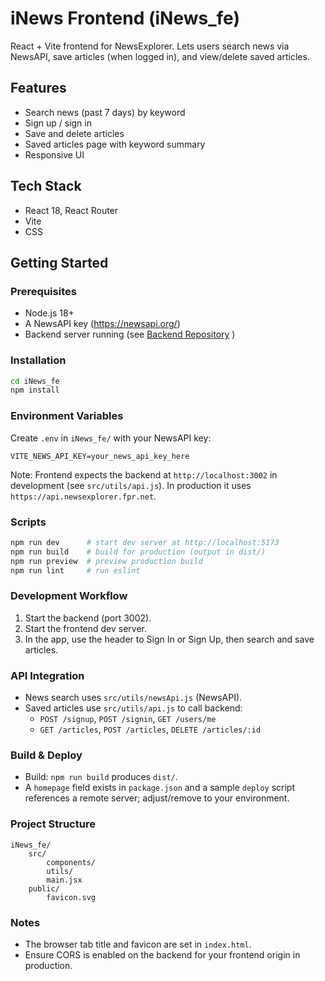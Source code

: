 # iNews Frontend (iNews_fe)

React + Vite frontend for NewsExplorer. Lets users search news via NewsAPI, save articles (when logged in), and view/delete saved articles.

## Features

- Search news (past 7 days) by keyword
- Sign up / sign in
- Save and delete articles
- Saved articles page with keyword summary
- Responsive UI

## Tech Stack

- React 18, React Router
- Vite
- CSS

## Getting Started

### Prerequisites

- Node.js 18+
- A NewsAPI key (https://newsapi.org/)
- Backend server running (see [Backend Repository](https://github.com/manahilsami/iNews_be) )

### Installation

```bash
cd iNews_fe
npm install
```

### Environment Variables

Create `.env` in `iNews_fe/` with your NewsAPI key:

```env
VITE_NEWS_API_KEY=your_news_api_key_here
```

Note: Frontend expects the backend at `http://localhost:3002` in development (see `src/utils/api.js`). In production it uses `https://api.newsexplorer.fpr.net`.

### Scripts

```bash
npm run dev      # start dev server at http://localhost:5173
npm run build    # build for production (output in dist/)
npm run preview  # preview production build
npm run lint     # run eslint
```

### Development Workflow

1. Start the backend (port 3002).
2. Start the frontend dev server.
3. In the app, use the header to Sign In or Sign Up, then search and save articles.

### API Integration

- News search uses `src/utils/newsApi.js` (NewsAPI).
- Saved articles use `src/utils/api.js` to call backend:
  - `POST /signup`, `POST /signin`, `GET /users/me`
  - `GET /articles`, `POST /articles`, `DELETE /articles/:id`

### Build & Deploy

- Build: `npm run build` produces `dist/`.
- A `homepage` field exists in `package.json` and a sample `deploy` script references a remote server; adjust/remove to your environment.

### Project Structure

```
iNews_fe/
	src/
		components/
		utils/
		main.jsx
	public/
		favicon.svg
```

### Notes

- The browser tab title and favicon are set in `index.html`.
- Ensure CORS is enabled on the backend for your frontend origin in production.
